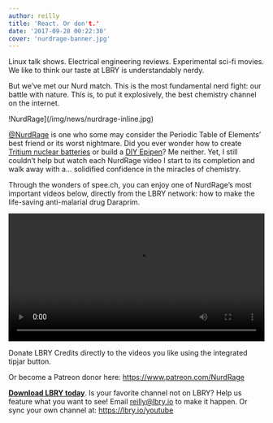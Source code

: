 ```yaml
---
author: reilly
title: 'React. Or don't.'
date: '2017-09-28 00:22:30'
cover: 'nurdrage-banner.jpg'
---
```

Linux talk shows. Electrical engineering reviews. Experimental sci-fi movies. We like to think our taste at LBRY is understandably nerdy.

But we’ve met our Nurd match. This is the most fundamental nerd fight: our battle with nature. This is, to put it explosively, the best chemistry channel on the internet.

!NurdRage](/img/news/nurdrage-inline.jpg)

[@NurdRage](https://open.lbry.io/%40NurdRage) is one who some may consider the Periodic Table of Elements’ best friend or its worst nightmare. Did you ever wonder how to create [Tritium nuclear batteries](https://open.lbry.io/make-a-tritium-nuclear-battery-or) or build a [DIY Epipen](https://open.lbry.io/make-the-epipencil-diy-alternative-to)? Me neither. Yet, I still couldn’t help but watch each NurdRage video I start to its completion and walk away with a… solidified confidence in the miracles of chemistry.

Through the wonders of spee.ch, you can enjoy one of NurdRage’s most important videos below, directly from the LBRY network: how to make the life-saving anti-malarial drug Daraprim.

<video width="100%" controls src="https://spee.ch/fb613b913694d12441ef10f40d16eb1904aa4347/the-final-steps-of-making-pyrimethamine.mp4"/></video>

Donate LBRY Credits directly to the videos you like using the integrated tipjar button.

Or become a Patreon donor here: https://www.patreon.com/NurdRage

**[Download LBRY today](https://lbry.io/get)**. Is your favorite channel not on LBRY? Help us feature what you want to see! Email reilly@lbry.io to make it happen. Or sync your own channel at: https://lbry.io/youtube
